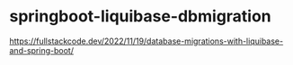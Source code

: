 # springboot-liquibase-dbmigration

https://fullstackcode.dev/2022/11/19/database-migrations-with-liquibase-and-spring-boot/
